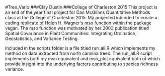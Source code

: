 #Tree_Vario
###Clay Dustin
###College of Charleston 2015
This project is an end of the year final project for Dan McGlinns Quantitative Methods class at the College of Charleston 2015. My projected intended to create a coding replicate of Helen H. Wagner's mso function within the package vegan. The mso function was motivated by her 2003 publication titled Spatial Covariance in Plant Communities: Integrating Ordination, Geostatistics, and Variance Testing. 

Included in the scripts folder is a file titled run_all.R which implements my method on data extracted from north carolina trees. The run_all.R script implements both my mso equivalent and mso_plot equivalent both of which provide insight into the underlying factors contributing to species richness variance. 
